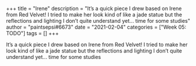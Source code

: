 +++
title = "Irene"
description = "It’s a quick piece I drew based on Irene from Red Velvet! I tried to make her look kind of like a jade statue but the reflections and lighting I don’t quite understand yet... time for some studies"
author = "paintsepsi#6673"
date = "2021-02-04"
categories = ["Week 05: TODO"]
tags = []
+++

It’s a quick piece I drew based on Irene from Red Velvet! I tried to make her look kind of like a jade statue but the reflections and lighting I don’t quite understand yet... time for some studies
